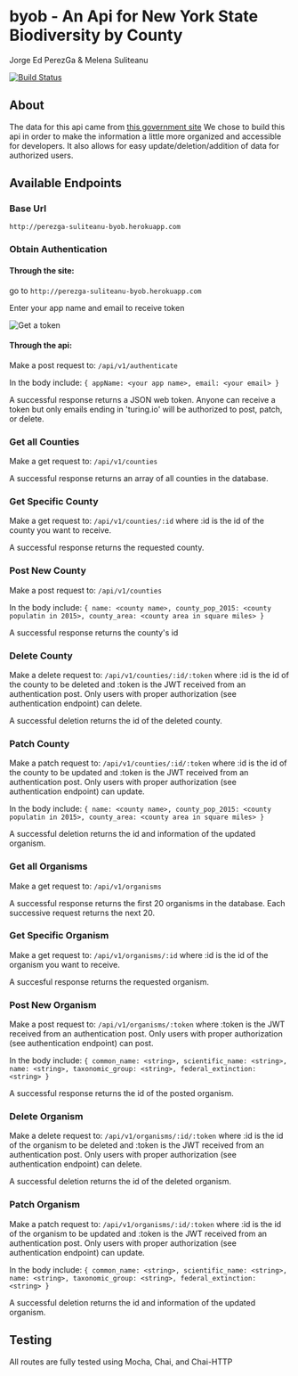 # byob - An Api for New York State Biodiversity by County

Jorge Ed PerezGa & Melena Suliteanu

[![Build Status](https://travis-ci.org/JorgeEdPerezGa/byob.svg?branch=master)](https://travis-ci.org/JorgeEdPerezGa/byob)

## About
The data for this api came from [this government site](https://catalog.data.gov/dataset/biodiversity-by-county-distribution-of-animals-plants-and-natural-communities/resource/a8f394d7-0193-49b0-b44f-ba911ea1be65)
We chose to build this api in order to make the information a little more organized and accessible for developers. It also allows for easy update/deletion/addition of data for authorized users.

## Available Endpoints

### Base Url

`http://perezga-suliteanu-byob.herokuapp.com`

### Obtain Authentication

#### Through the site:
go to `http://perezga-suliteanu-byob.herokuapp.com`

Enter your app name and email to receive token

![Get a token](https://i.imgur.com/h8EJczdm.png)

#### Through the api:

Make a post request to:
`/api/v1/authenticate`

In the body include:
`{
  appName: <your app name>,
  email: <your email>
}`

A successful response returns a JSON web token. Anyone can receive a token but only emails ending in 'turing.io' will be authorized to post, patch, or delete.

### Get all Counties

Make a get request to:
`/api/v1/counties`

A successful response returns an array of all counties in the database.

### Get Specific County

Make a get request to:
`/api/v1/counties/:id`
where :id is the id of the county you want to receive.

A successful response returns the requested county.

### Post New County

Make a post request to:
`/api/v1/counties`

In the body include:
`{
  name: <county name>,
  county_pop_2015: <county populatin in 2015>,
  county_area: <county area in square miles>
}`

A successful response returns the county's id

### Delete County

Make a delete request to:
`/api/v1/counties/:id/:token`
where :id is the id of the county to be deleted and :token is the JWT received from an authentication post. Only users with proper authorization (see authentication endpoint) can delete.

A successful deletion returns the id of the deleted county.

### Patch County

Make a patch request to:
`/api/v1/counties/:id/:token`
where :id is the id of the county to be updated and :token is the JWT received from an authentication post. Only users with proper authorization (see authentication endpoint) can update.

In the body include:
`{
  name: <county name>,
  county_pop_2015: <county populatin in 2015>,
  county_area: <county area in square miles>
}`

A successful deletion returns the id and information of the updated organism.

### Get all Organisms

Make a get request to:
`/api/v1/organisms`

A successful response returns the first 20 organisms in the database. Each successive request returns the next 20.

### Get Specific Organism

Make a get request to:
`/api/v1/organisms/:id`
where :id is the id of the organism you want to receive.

A succesful response returns the requested organism.

### Post New Organism

Make a post request to:
`/api/v1/organisms/:token`
where :token is the JWT received from an authentication post. Only users with proper authorization (see authentication endpoint) can post.

In the body include:
`{
  common_name: <string>,
  scientific_name: <string>,
  name: <string>,
  taxonomic_group: <string>,
  federal_extinction: <string>
}`

A successful response returns the id of the posted organism.

### Delete Organism

Make a delete request to:
`/api/v1/organisms/:id/:token`
where :id is the id of the organism to be deleted and :token is the JWT received from an authentication post. Only users with proper authorization (see authentication endpoint) can delete.

A successful deletion returns the id of the deleted organism.

### Patch Organism

Make a patch request to:
`/api/v1/organisms/:id/:token`
where :id is the id of the organism to be updated and :token is the JWT received from an authentication post. Only users with proper authorization (see authentication endpoint) can update.

In the body include:
`{
  common_name: <string>,
  scientific_name: <string>,
  name: <string>,
  taxonomic_group: <string>,
  federal_extinction: <string>
}`

A successful deletion returns the id and information of the updated organism.

## Testing
All routes are fully tested using Mocha, Chai, and Chai-HTTP
